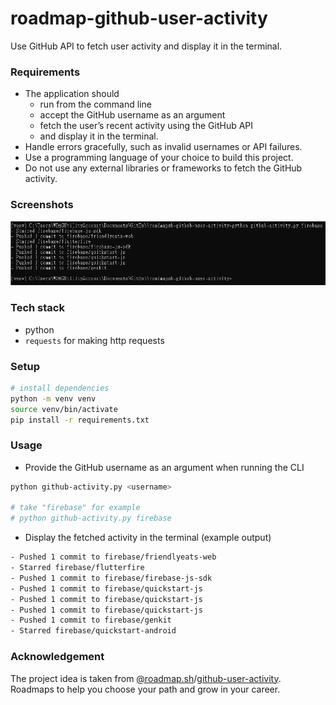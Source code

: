 # roadmap-github-user-activity
Use GitHub API to fetch user activity and display it in the terminal.

### Requirements
- The application should
  - run from the command line
  - accept the GitHub username as an argument
  - fetch the user’s recent activity using the GitHub API
  - and display it in the terminal.
- Handle errors gracefully, such as invalid usernames or API failures.
- Use a programming language of your choice to build this project.
- Do not use any external libraries or frameworks to fetch the GitHub activity.

### Screenshots
![A screenshot running github-user-activity](screenshot.png)

### Tech stack
- python
- `requests` for making http requests

### Setup
```sh
# install dependencies
python -m venv venv
source venv/bin/activate
pip install -r requirements.txt
```

### Usage
- Provide the GitHub username as an argument when running the CLI
```sh
python github-activity.py <username>

# take "firebase" for example
# python github-activity.py firebase
```

- Display the fetched activity in the terminal (example output)
```sh
- Pushed 1 commit to firebase/friendlyeats-web
- Starred firebase/flutterfire
- Pushed 1 commit to firebase/firebase-js-sdk
- Pushed 1 commit to firebase/quickstart-js
- Pushed 1 commit to firebase/quickstart-js
- Pushed 1 commit to firebase/quickstart-js
- Pushed 1 commit to firebase/genkit
- Starred firebase/quickstart-android
```

### Acknowledgement
The project idea is taken from [@roadmap.sh](https://roadmap.sh)/[github-user-activity](https://roadmap.sh/projects/github-user-activity). Roadmaps to help you choose your path and grow in your career.
